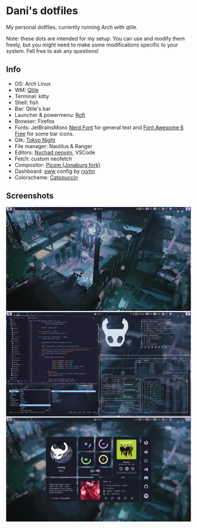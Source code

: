 # Dani's dotfiles
My personal dotfiles, currently running Arch with qtile. 

Note: these dots are intended for my setup. You can use and modify them freely, but you might 
need to make some modifications specific to your system. Fell free to ask any questions!

## Info
- OS: Arch Linux 
- WM: [Qtile](https://github.com/qtile/qtile)
- Terminal: kitty
- Shell: fish
- Bar: Qtile's bar
- Launcher & powermenu: [Rofi](https://github.com/davatorium/rofi)
- Browser: Firefox
- Fonts: JetBrainsMono [Nerd Font](https://github.com/ryanoasis/nerd-fonts) for general text and [Font Awesome 6 Free](https://fontawesome.com/) for some bar icons. 
- Gtk: [Tokyo Night](https://github.com/koiosdev/Tokyo-Night-Linux/tree/master/usr/share/themes/TokyoNight)
- File manager: Nautilus & Ranger
- Editors: [Nvchad neovim](https://github.com/NvChad/NvChad), VSCode
- Fetch: custom neofetch 
- Compositor: [Picom (Jonaburg fork)](https://github.com/jonaburg/picom)
- Dashboard: [eww](https://github.com/elkowar/eww) config by [rxyhn](https://github.com/rxyhn/bspdots)
- Colorscheme: [Catppuccin](https://github.com/catppuccin/catppuccin)

## Screenshots
![desktop](./screenshots/screenshot1.png)
![code](./screenshots/screenshot2.png)
![eww](./screenshots/screenshot3.png)
